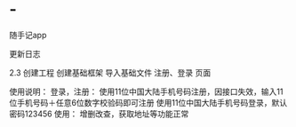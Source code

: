 # -
随手记app




更新日志 

2.3
创建工程
创建基础框架
导入基础文件
注册、登录 页面

使用说明：
 登录，注册：
    使用11位中国大陆手机号码注册，因接口失效，输入11位手机号码＋任意6位数字校验码即可注册
    使用11位中国大陆手机号码登录，默认密码123456
 使用：
    增删改查，获取地址等功能正常





